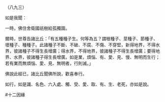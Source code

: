 （八九三）

如是我聞：

一時，佛住舍衛國祇樹給孤獨園。

爾時，世尊告諸比丘：「有五種種子生。何等為五？謂根種子、莖種子、節種子、壞種子、種種子。此諸種子不斷、不破、不腐、不傷、不穿堅，新得地界，不得水界，彼諸種子不得生長增廣；得水界，不得地界，彼諸種子不得生長增廣；要得地界、水界，彼諸種子得生長增廣。如是業，煩惱、有、愛、見、慢、無明而生行；若有業而無煩惱、愛、見、無明者，行則滅。」

佛說此經已，諸比丘聞佛所說，歡喜奉行。

如行，如是識、名色、六入處、觸、受、愛、取、有、生、老死，亦如是說。



#十二因緣
